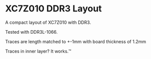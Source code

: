 # XC7Z010 DDR3 Layout

A compact layout of XC7Z010 with DDR3.

Tested with DDR3L-1066.

Traces are length matched to +-1mm with board thickness of 1.2mm

Traces in inner layer? It works.™
